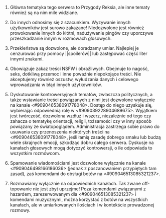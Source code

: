 1. Główna tematyka tego serwera to Przygody Reksia, ale inne tematy również są na nim mile widziane.

2. Do innych odnosimy się z szacunkiem. Wyzywanie innych użytkowników jest surowo zakazane! Niedozwolone jest również prowokowanie innych do kłótni, nadużywanie pingów czy uporczywe przeszkadzanie innym w rozmowach głosowych.

3. Przekleństwa są dozwolone, ale doradzamy umiar. Najlepiej je cenzurować przy pomocy ||spoilerów|| lub zastępować część liter innymi znakami.

4. Obowiązuje zakaz treści NSFW i obraźliwych. Obejmuje to nagość, seks, dotkliwą przemoc i inne poważnie niepokojące treści. Nie akceptujemy również oszustw, wyłudzania danych i celowego wprowadzania w błąd innych użytkowników.

5. Dyskutowanie kontrowersyjnych tematów, zwłaszcza politycznych, a także wstawianie treści powiązanych z nimi jest dozwolone wyłącznie na kanale ⁠⁠<#909046538091778048>. Dostęp do niego uzyskuje się, wybierając odpowiednią rolę w <#909039228904689675>. 
Wyjątkiem jest twórczość, dozwolona wzdłuż i wszerz, niezależnie od tego czy zahacza o tematykę orientacji, religii, tożsamości czy w inny sposób powiązany ze światopoglądem. Administracja zastrzega sobie prawo do usuwania czy przenoszenia niektórych treści na ⁠⁠<#909046538091778048>, jeśli łamią zasadę dobrego smaku lub budzą wiele skrajnych emocji, szkodząc dobru całego serwera. 
Dyskusje na kanałach głosowych mogą dotyczyć kontrowersji, o ile odpowiada to wszystkim rozmówcom. 

6. Spamowanie wiadomościami jest dozwolone wyłącznie na kanale <#909046498166186036> (jednak z poszanowaniem przypiętych tam zasad), zaś komendami do obsługi botów na <#909046513085321237>.

7. Rozmawiamy wyłącznie na odpowiednich kanałach. Tak zwane off-topowanie nie jest zbyt uprzejme! Poza komendami związanymi z hazardem, zarezerwowanym dla <#909046513085321237> i komendami muzycznymi, można korzystać z botów na wszystkich kanałach, ale w umiarkowanych ilościach i w kontekście prowadzonej rozmowy.
